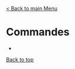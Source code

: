 [< Back to main Menu](https://github.com/gsoulie/Mobile-App-Development/blob/master/angular-formation.md)    

# Commandes

* [](#)         


[Back to top](#commandes)
